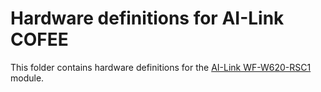 # Hardware definitions for AI-Link COFEE

This folder contains hardware definitions for the [AI-Link WF-W620-RSC1](https://www.seeedstudio.com/MT3620-Module-AI-Link-WF-M620-RSC1-p-2920.html) module.
